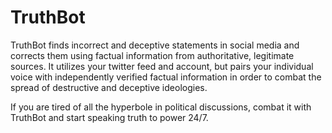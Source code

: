 # TruthBot
TruthBot finds incorrect and deceptive statements in social media and corrects them using factual information from authoritative, legitimate sources.  It utilizes your twitter feed and account, but pairs your individual voice with independently verified factual information in order to combat the spread of destructive and deceptive ideologies.

If you are tired of all the hyperbole in political discussions, combat it with TruthBot and start speaking truth to power 24/7.
